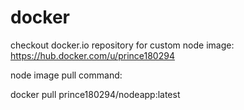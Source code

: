 # docker
checkout docker.io repository for custom node image:
https://hub.docker.com/u/prince180294


node image pull command:


docker pull prince180294/nodeapp:latest
